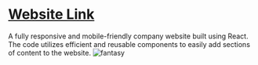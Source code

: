 # [Website Link](https://yazeedeld.github.io/react-website-1/)
A fully responsive and mobile-friendly company website built using React. The code utilizes efficient and reusable components to easily add sections of content to the website.
![fantasy](https://user-images.githubusercontent.com/74137136/160074893-4038493d-b159-4a36-a319-450cb8450ad6.png)


